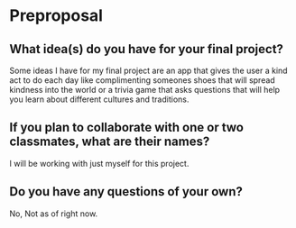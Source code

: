 # Preproposal

## What idea(s) do you have for your final project?

Some ideas I have for my final project are an app that gives the user a kind act to do each day 
like complimenting someones shoes that will spread kindness into the world or a trivia game that 
asks questions that will help you learn about different cultures and traditions. 

## If you plan to collaborate with one or two classmates, what are their names?

I will be working with just myself for this project.

## Do you have any questions of your own?

No, Not as of right now.
